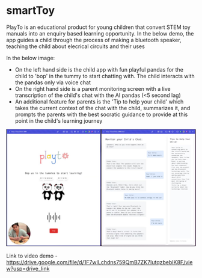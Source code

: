 # smartToy
PlayTo is an educational product for young children that convert STEM toy manuals into an enquiry based learning opportunity. In the below demo, the app guides a child through the process of making a bluetooth speaker, teaching the child about elecrical circuits and their uses

In the below image: 
- On the left hand side is the child app with fun playful pandas for the child to 'bop' in the tummy to start chatting with. The child interacts with the pandas only via voice chat
- On the right hand side is a parent monitoring screen with a live transcription of the child's chat with the AI pandas (<5 second lag)
- An additional feature for parents is the 'Tip to help your child' which takes the current context of the chat with the child, summarizes it, and prompts the parents with the best socratic guidance to provide at this point in the child's learning journey 

![alt text](https://github.com/niks1917/smartToy/blob/main/demo_image.jpeg)

Link to video demo - https://drive.google.com/file/d/1F7wILchdns759QmB7ZK7IutqzbebIK8F/view?usp=drive_link
